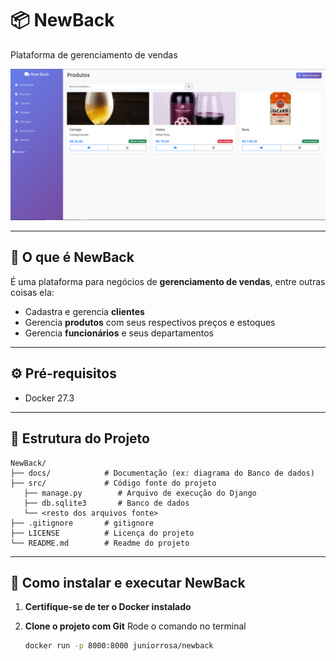 # 📦 NewBack
Plataforma de gerenciamento de vendas

![Screenshot](docs/readmeimages/produtos.png)

---

## :truck: O que é NewBack

É uma plataforma para negócios de **gerenciamento de vendas**, entre outras coisas ela:

* Cadastra e gerencia **clientes**
* Gerencia **produtos** com seus respectivos preços e estoques
* Gerencia **funcionários** e seus departamentos

---

## ⚙️ Pré-requisitos

* Docker 27.3

---

## 📂 Estrutura do Projeto

```
NewBack/
├── docs/            # Documentação (ex: diagrama do Banco de dados)
├── src/             # Código fonte do projeto
   ├── manage.py        # Arquivo de execução do Django
   ├── db.sqlite3       # Banco de dados
   └── <resto dos arquivos fonte>
├── .gitignore       # gitignore
├── LICENSE          # Licença do projeto
└── README.md        # Readme do projeto
```

---

## 🔧 Como instalar e executar NewBack

1. **Certifique-se de ter o Docker instalado**

2. **Clone o projeto com Git**
Rode o comando no terminal

    ```bash
    docker run -p 8000:8000 juniorrosa/newback
    ```